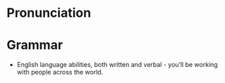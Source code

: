 # Pronunciation

# Grammar

- English language abilities, both written and verbal - you’ll be working with people across the world.